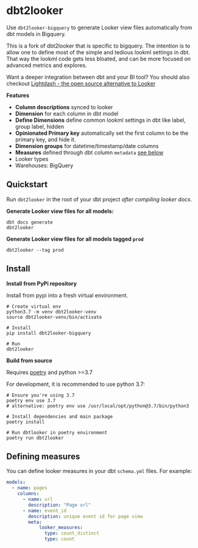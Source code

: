# dbt2looker
Use `dbt2looker-bigquery` to generate Looker view files automatically from dbt models in Bigquery.

This is a fork of dbt2looker that is specific to bigquery.
The intention is to allow one to define most of the simple and tedious lookml settings in dbt.
That way the lookml code gets less bloated, and can be more focused on advanced metrics and explores.

Want a deeper integration between dbt and your BI tool?
You should also checkout [Lightdash - the open source alternative to Looker](https://github.com/lightdash/lightdash)

**Features**

* **Column descriptions** synced to looker
* **Dimension** for each column in dbt model
* **Define Dimensions** define common lookml settings in dbt like label, group label, hidden
* **Opinionated Primary key** automatically set the first column to be the primary key, and hide it.
* **Dimension groups** for datetime/timestamp/date columns
* **Measures** defined through dbt column `metadata` [see below](#defining-measures)
* Looker types
* Warehouses: BigQuery

## Quickstart

Run `dbt2looker` in the root of your dbt project *after compiling looker docs*.

**Generate Looker view files for all models:**
```shell
dbt docs generate
dbt2looker
```

**Generate Looker view files for all models tagged `prod`**
```shell
dbt2looker --tag prod
```

## Install

**Install from PyPi repository**

Install from pypi into a fresh virtual environment.

```
# Create virtual env
python3.7 -m venv dbt2looker-venv
source dbt2looker-venv/bin/activate

# Install
pip install dbt2looker-bigquery

# Run
dbt2looker
```

**Build from source**

Requires [poetry](https://python-poetry.org/docs/) and python >=3.7

For development, it is recommended to use python 3.7:

```
# Ensure you're using 3.7
poetry env use 3.7  
# alternative: poetry env use /usr/local/opt/python@3.7/bin/python3

# Install dependencies and main package
poetry install

# Run dbtlooker in poetry environment
poetry run dbt2looker
```

## Defining measures

You can define looker measures in your dbt `schema.yml` files. For example:

```yaml
models:
  - name: pages
    columns:
      - name: url
        description: "Page url"
      - name: event_id
        description: unique event id for page view
        meta:
            looker_measures:
              type: count_distinct
              type: count

```
